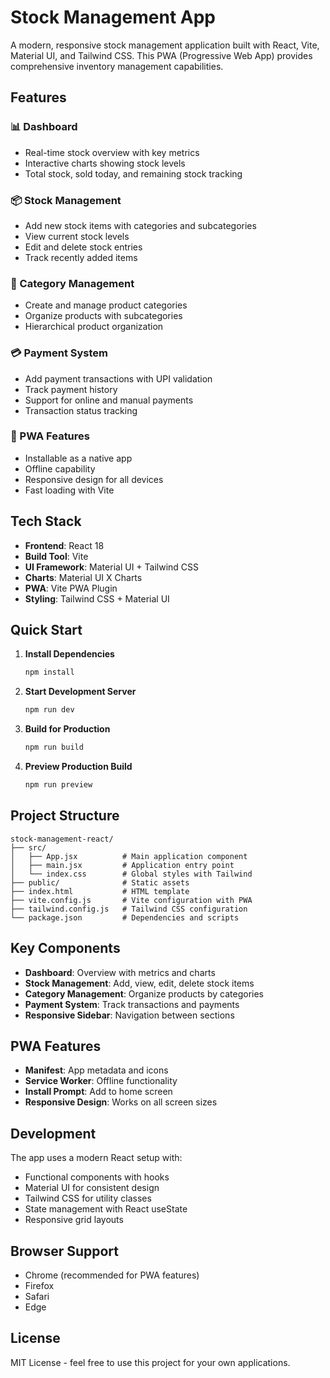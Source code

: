 # Stock Management App

A modern, responsive stock management application built with React, Vite, Material UI, and Tailwind CSS. This PWA (Progressive Web App) provides comprehensive inventory management capabilities.

## Features

### 📊 Dashboard
- Real-time stock overview with key metrics
- Interactive charts showing stock levels
- Total stock, sold today, and remaining stock tracking

### 📦 Stock Management
- Add new stock items with categories and subcategories
- View current stock levels
- Edit and delete stock entries
- Track recently added items

### 📁 Category Management
- Create and manage product categories
- Organize products with subcategories
- Hierarchical product organization

### 💳 Payment System
- Add payment transactions with UPI validation
- Track payment history
- Support for online and manual payments
- Transaction status tracking

### 🚀 PWA Features
- Installable as a native app
- Offline capability
- Responsive design for all devices
- Fast loading with Vite

## Tech Stack

- **Frontend**: React 18
- **Build Tool**: Vite
- **UI Framework**: Material UI + Tailwind CSS
- **Charts**: Material UI X Charts
- **PWA**: Vite PWA Plugin
- **Styling**: Tailwind CSS + Material UI

## Quick Start

1. **Install Dependencies**
   ```bash
   npm install
   ```

2. **Start Development Server**
   ```bash
   npm run dev
   ```

3. **Build for Production**
   ```bash
   npm run build
   ```

4. **Preview Production Build**
   ```bash
   npm run preview
   ```

## Project Structure

```
stock-management-react/
├── src/
│   ├── App.jsx          # Main application component
│   ├── main.jsx         # Application entry point
│   └── index.css        # Global styles with Tailwind
├── public/              # Static assets
├── index.html           # HTML template
├── vite.config.js       # Vite configuration with PWA
├── tailwind.config.js   # Tailwind CSS configuration
└── package.json         # Dependencies and scripts
```

## Key Components

- **Dashboard**: Overview with metrics and charts
- **Stock Management**: Add, view, edit, delete stock items
- **Category Management**: Organize products by categories
- **Payment System**: Track transactions and payments
- **Responsive Sidebar**: Navigation between sections

## PWA Features

- **Manifest**: App metadata and icons
- **Service Worker**: Offline functionality
- **Install Prompt**: Add to home screen
- **Responsive Design**: Works on all screen sizes

## Development

The app uses a modern React setup with:
- Functional components with hooks
- Material UI for consistent design
- Tailwind CSS for utility classes
- State management with React useState
- Responsive grid layouts

## Browser Support

- Chrome (recommended for PWA features)
- Firefox
- Safari
- Edge

## License

MIT License - feel free to use this project for your own applications.
